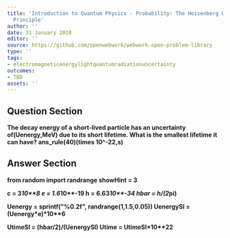 ```yaml
---
title: 'Introduction to Quantum Physics - Probability: The Heisenberg Uncertainty
  Principle'
author: ''
date: 31 January 2018
editor: ''
source: https://github.com/openwebwork/webwork-open-problem-library
type: ''
tags:
- electromagneticenergylightquantumradiationuncertainty
outcomes:
- TBD
assets: ''
---
```


## Question Section 

<b>
The decay energy of a short-lived particle has an uncertainty of(Uenergy,MeV) due to its short lifetime. What is the smallest lifetime it can have?
ans_rule(40)(times 10^-22,s)



## Answer Section

from random import randrange
showHint = 3

c = 3*10**8
e = 1.6*10**-19
h = 6.63*10**-34
hbar = h/(2*pi)

Uenergy = sprintf("%0.2f", randrange(1,1.5,0.05))
UenergySI = (Uenergy*e)*10**6

UtimeSI = (hbar/2)/(UenergySI)
Utime = UtimeSI*10**22
